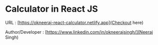 # Calculator in React JS


URL : [https://okneeraj-react-calculator.netlify.app](Checkout here)

Author/Developer : [https://www.linkedin.com/in/okneerajsingh/](Neeraj Singh)


